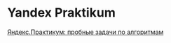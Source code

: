 # Yandex Praktikum

[Яндекс.Практикум: пробные задачи по алгоритмам](https://contest.yandex.ru/contest/17160)
